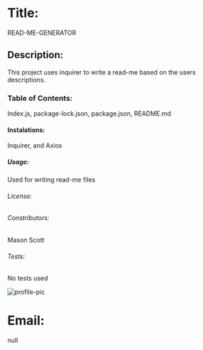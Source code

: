 # Title: 
READ-ME-GENERATOR 
 

## Description: 
This project uses inquirer to write a read-me based on the users descriptions. 
 

### Table of Contents: 
Index.js, package-lock.json, package.json, README.md 
 

#### Instalations: 
Inquirer, and Axios 
 

##### Usage: 
Used for writing read-me files 
 

###### License: 
 
 

###### Constributors: 
Mason Scott 
 

###### Tests: 
No tests used 
 
 

![profile-pic](https://avatars1.githubusercontent.com/u/59521367?v=4) 

# Email: 
null